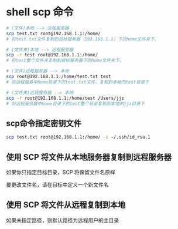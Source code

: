 # shell scp 命令

```sh
# (文件)本地 --> 远程服务器
scp test.txt root@192.168.1.1:/home/
# 将test.txt文件复制到目标服务器（192.168.1.1）下的home文件夹下。

# (文件夹)本地 --> 远程服务器
scp -r test root@192.168.1.1:/home/
# 将test整个文件夹复制到目标服务器下的home文件夹下。

# (文件)远程服务器 --> 本地
scp root@192.168.1.1:/home/test.txt test
# 将远程服务中home目录下的test.txt文件，复制到本地的test目录下

# (文件夹)远程服务器 --> 本地
scp -r root@192.168.1.1:/home/test /Users/jjz
# 将远程服务器中home目录下的test整个目录复制到本地的jjz目录下
```

## scp命令指定密钥文件

```sh
scp test.txt root@192.168.1.1:/home/ -i ~/.ssh/id_rsa.1
```

## 使用 SCP 将文件从本地服务器复制到远程服务器

如果你只指定目标目录，SCP 将保留文件名原样

要更改文件名，请在目标中定义一个新文件名

## 使用 SCP 将文件从远程复制到本地

如果未指定路径，则默认路径为远程用户的主目录
